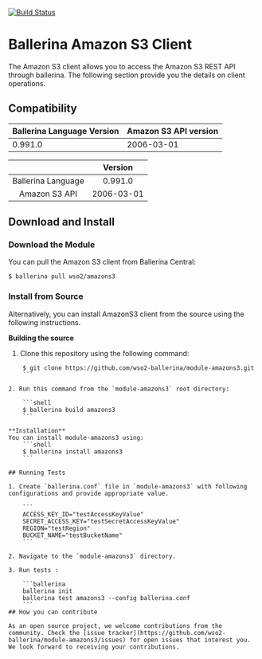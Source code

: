 [![Build Status](https://travis-ci.org/wso2-ballerina/module-amazons3.svg?branch=master)](https://travis-ci.org/wso2-ballerina/module-amazons3)

# Ballerina Amazon S3 Client

The Amazon S3 client allows you to access the Amazon S3 REST API through ballerina. The following section provide you the details on client operations.

## Compatibility
| Ballerina Language Version | Amazon S3 API version  |
| -------------------------- | -------------------- |
| 0.991.0                    | 2006-03-01                  |

|                    |    Version     |
|:------------------:|:--------------:|
| Ballerina Language |   0.991.0      |
| Amazon S3 API      |   2006-03-01   |

## Download and Install

### Download the Module
You can pull the Amazon S3 client from Ballerina Central:
```ballerina
$ ballerina pull wso2/amazons3
```

### Install from Source
Alternatively, you can install AmazonS3 client from the source using the following instructions.

**Building the source**
1. Clone this repository using the following command:
```shell
    $ git clone https://github.com/wso2-ballerina/module-amazons3.git
    ```

2. Run this command from the `module-amazons3` root directory:

    ```shell
    $ ballerina build amazons3
    ```

**Installation**
You can install module-amazons3 using:
    ```shell
    $ ballerina install amazons3
    ```

## Running Tests

1. Create `ballerina.conf` file in `module-amazons3` with following configurations and provide appropriate value.

    ```
    ACCESS_KEY_ID="testAccessKeyValue"
    SECRET_ACCESS_KEY="testSecretAccessKeyValue"
    REGION="testRegion"
    BUCKET_NAME="testBucketName"
    ```

2. Navigate to the `module-amazons3` directory.

3. Run tests :

    ```ballerina
    ballerina init
    ballerina test amazons3 --config ballerina.conf
    ```
## How you can contribute

As an open source project, we welcome contributions from the community. Check the [issue tracker](https://github.com/wso2-ballerina/module-amazons3/issues) for open issues that interest you. We look forward to receiving your contributions.


